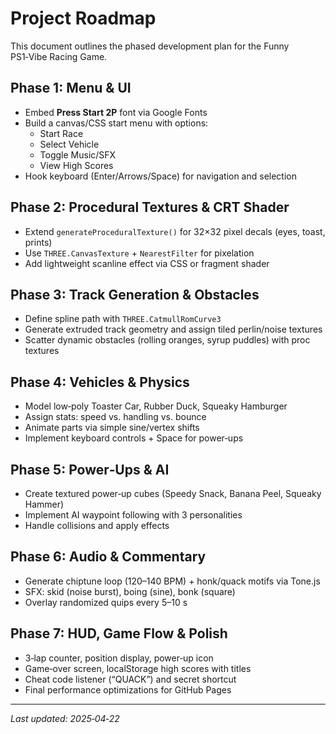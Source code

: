 # Project Roadmap

This document outlines the phased development plan for the Funny PS1‑Vibe Racing Game.

## Phase 1: Menu & UI
- Embed **Press Start 2P** font via Google Fonts
- Build a canvas/CSS start menu with options:
  - Start Race
  - Select Vehicle
  - Toggle Music/SFX
  - View High Scores
- Hook keyboard (Enter/Arrows/Space) for navigation and selection

## Phase 2: Procedural Textures & CRT Shader
- Extend `generateProceduralTexture()` for 32×32 pixel decals (eyes, toast, prints)
- Use `THREE.CanvasTexture` + `NearestFilter` for pixelation
- Add lightweight scanline effect via CSS or fragment shader

## Phase 3: Track Generation & Obstacles
- Define spline path with `THREE.CatmullRomCurve3`
- Generate extruded track geometry and assign tiled perlin/noise textures
- Scatter dynamic obstacles (rolling oranges, syrup puddles) with proc textures

## Phase 4: Vehicles & Physics
- Model low‑poly Toaster Car, Rubber Duck, Squeaky Hamburger
- Assign stats: speed vs. handling vs. bounce
- Animate parts via simple sine/vertex shifts
- Implement keyboard controls + Space for power‑ups

## Phase 5: Power‑Ups & AI
- Create textured power‑up cubes (Speedy Snack, Banana Peel, Squeaky Hammer)
- Implement AI waypoint following with 3 personalities
- Handle collisions and apply effects

## Phase 6: Audio & Commentary
- Generate chiptune loop (120–140 BPM) + honk/quack motifs via Tone.js
- SFX: skid (noise burst), boing (sine), bonk (square)
- Overlay randomized quips every 5–10 s

## Phase 7: HUD, Game Flow & Polish
- 3‑lap counter, position display, power‑up icon
- Game‑over screen, localStorage high scores with titles
- Cheat code listener (“QUACK”) and secret shortcut
- Final performance optimizations for GitHub Pages

---
*Last updated: 2025‑04‑22*
